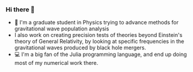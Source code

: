 ### Hi there 👋
- 🔭 I'm a graduate student in Physics trying to advance methods for gravitational wave population analysis
- I also work on creating precision tests of theories beyond Einstein's theory of General Relativity, by looking at specific frequencies in the gravitational waves produced by black hole mergers. 
- 💻 I'm a big fan of the Julia programming language, and end up doing most of my numerical work there. 


<!--
**Potatoasad/Potatoasad** is a ✨ _special_ ✨ repository because its `README.md` (this file) appears on your GitHub profile.

Here are some ideas to get you started:

- 🔭 I’m currently working on ...
- 🌱 I’m currently learning ...
- 👯 I’m looking to collaborate on ...
- 🤔 I’m looking for help with ...
- 💬 Ask me about ...
- 📫 How to reach me: ...
- 😄 Pronouns: ...
- ⚡ Fun fact: ...
-->
